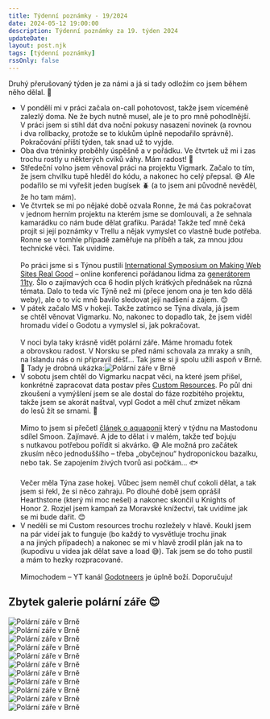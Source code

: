 ```yaml
---
title: Týdenní poznámky - 19/2024
date: 2024-05-12 19:00:00
description: Týdenní poznámky za 19. týden 2024
updateDate:
layout: post.njk
tags: [týdenní poznámky]
rssOnly: false
---
```

Druhý přerušovaný týden je za námi a já si tady odložím co jsem během něho dělal. 🙂
- V pondělí mi v práci začala on-call pohotovost, takže jsem víceméně zalezlý doma. Ne že bych nutně musel, ale je to pro mně pohodlnější. V práci jsem si stihl dát dva noční pokusy nasazení novinek (a rovnou i dva rollbacky, protože se to klukům úplně nepodařilo správně). Pokračování příští týden, tak snad už to vyjde.
- Oba dva tréninky proběhly úspěšně a v pořádku. Ve čtvrtek už mi i zas trochu rostly u některých cviků váhy. Mám radost! 🙂
- Středeční volno jsem věnoval práci na projektu Vigmark. Začalo to tím, že jsem chvilku tupě hleděl do kódu, a nakonec ho celý přepsal. 😅 Ale podařilo se mi vyřešit jeden bugísek 🪲 (a to jsem ani původně nevěděl, že ho tam mám). 
- Ve čtvrtek se mi po nějaké době ozvala Ronne, že má čas pokračovat v jednom herním projektu na kterém jsme se domlouvali, a že sehnala kamarádku co nám bude dělat grafiku. Paráda! Takže teď mně čeká projít si její poznámky v Trellu a nějak vymyslet co vlastně bude potřeba. Ronne se v tomhle případě zaměřuje na příběh a tak, za mnou jdou technické věci. Tak uvidíme.<br><br>
Po práci jsme si s Týnou pustili [International Symposium on Making Web Sites Real Good](https://www.youtube.com/watch?v=iLxJ6PtuF9M) – online konferenci pořádanou lidma za [generátorem 11ty](https://www.11ty.dev/). Šlo o zajímavých cca 6 hodin plých krátkých přednášek na různá témata. Dalo to teda víc Týně než mi (přece jenom ona je ten kdo dělá weby), ale o to víc mně bavilo sledovat její nadšení a zájem. 😊
- V pátek začalo MS v hokeji. Takže zatímco se Týna dívala, já jsem se chtěl věnovat Vigmarku. No, nakonec to dopadlo tak, že jsem viděl hromadu videí o Godotu a vymyslel si, jak pokračovat.<br><br>
V noci byla taky krásně vidět polární záře. Máme hromadu fotek a obrovskou radost. V Norsku se před námi schovala za mraky a sníh, na Islandu nás o ni připravil déšť… Tak jsme si ji spolu užili aspoň v Brně. 🥳 Tady je drobná ukázka:<img src="/images/polarni-zare-1.webp" alt="Polární záře v Brně">
- V sobotu jsem chtěl do Vigmarku nacpat věci, na které jsem přišel, konkrétně zapracovat data postav přes [Custom Resources](https://docs.godotengine.org/en/stable/tutorials/scripting/resources.html#creating-your-own-resources). Po půl dni zkoušení a vymýšlení jsem se ale dostal do fáze rozbitého projektu, takže jsem se akorát naštval, vypl Godot a měl chuť zmizet někam do lesů žít se srnami. 🦌<br><br>
Mimo to jsem si přečetl [článek o aquaponii](https://magazin.aktualne.cz/rybi-zahrada-farma-aqaponicke-ryby-salaty/r~6dc6aed403d611efb553ac1f6b220ee8/) který v týdnu na Mastodonu sdílel Smoon. Zajímavé. A jde to dělat i v malém, takže teď bojuju s nutkavou potřebou pořídit si akvárko. 😅 Ale možná pro začátek zkusím něco jednoduššího – třeba „obyčejnou“ hydroponickou bazalku, nebo tak. Se zapojením živých tvorů asi počkám… 🐟<br><br>
Večer měla Týna zase hokej. Vůbec jsem neměl chuť cokoli dělat, a tak jsem si řekl, že si něco zahraju. Po dlouhé době jsem oprášil Hearthstone (který mi moc nešel) a nakonec skončil u Knights of Honor 2. Rozjel jsem kampaň za Moravské knížectví, tak uvidíme jak se mi bude dařit. 😊
- V neděli se mi Custom resources trochu rozležely v hlavě. Koukl jsem na pár videí jak to funguje (bo každý to vysvětluje trochu jinak a na jiných případech) a nakonec se mi v hlavě zrodil plán jak na to (kupodivu u videa jak dělat save a load 😅). Tak jsem se do toho pustil a mám to hezky rozpracované.<br><br>
Mimochodem – YT kanál [Godotneers](https://www.youtube.com/@godotneers) je úplně boží. Doporučuju!

## Zbytek galerie polární záře 😊
<img src="/images/polarni-zare-2.webp" alt="Polární záře v Brně"><br>
<img src="/images/polarni-zare-3.webp" alt="Polární záře v Brně"><br>
<img src="/images/polarni-zare-4.webp" alt="Polární záře v Brně"><br>
<img src="/images/polarni-zare-5.webp" alt="Polární záře v Brně"><br>
<img src="/images/polarni-zare-6.webp" alt="Polární záře v Brně"><br>
<img src="/images/polarni-zare-7.webp" alt="Polární záře v Brně"><br>
<img src="/images/polarni-zare-8.webp" alt="Polární záře v Brně"><br>
<img src="/images/polarni-zare-9.webp" alt="Polární záře v Brně"><br>
<img src="/images/polarni-zare-10.webp" alt="Polární záře v Brně"><br>
<img src="/images/polarni-zare-11.webp" alt="Polární záře v Brně"><br>
<img src="/images/polarni-zare-12.webp" alt="Polární záře v Brně"><br>